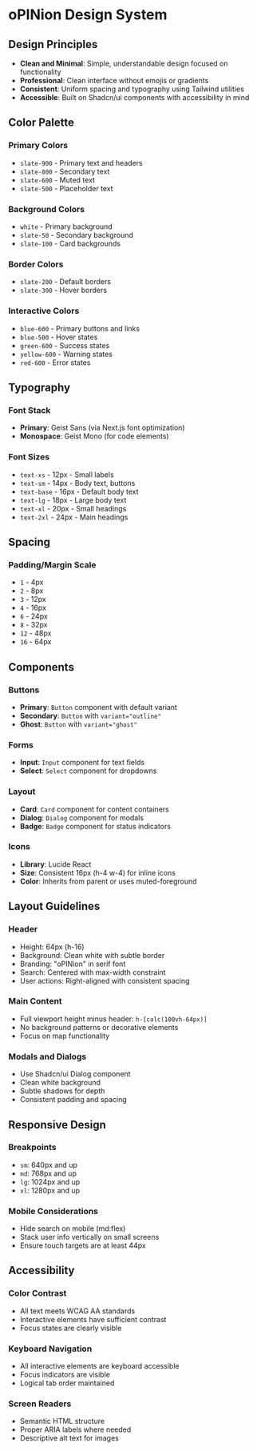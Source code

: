 # oPINion Design System

## Design Principles

- **Clean and Minimal**: Simple, understandable design focused on functionality
- **Professional**: Clean interface without emojis or gradients
- **Consistent**: Uniform spacing and typography using Tailwind utilities
- **Accessible**: Built on Shadcn/ui components with accessibility in mind

## Color Palette

### Primary Colors

- `slate-900` - Primary text and headers
- `slate-800` - Secondary text
- `slate-600` - Muted text
- `slate-500` - Placeholder text

### Background Colors

- `white` - Primary background
- `slate-50` - Secondary background
- `slate-100` - Card backgrounds

### Border Colors

- `slate-200` - Default borders
- `slate-300` - Hover borders

### Interactive Colors

- `blue-600` - Primary buttons and links
- `blue-500` - Hover states
- `green-600` - Success states
- `yellow-600` - Warning states
- `red-600` - Error states

## Typography

### Font Stack

- **Primary**: Geist Sans (via Next.js font optimization)
- **Monospace**: Geist Mono (for code elements)

### Font Sizes

- `text-xs` - 12px - Small labels
- `text-sm` - 14px - Body text, buttons
- `text-base` - 16px - Default body text
- `text-lg` - 18px - Large body text
- `text-xl` - 20px - Small headings
- `text-2xl` - 24px - Main headings

## Spacing

### Padding/Margin Scale

- `1` - 4px
- `2` - 8px
- `3` - 12px
- `4` - 16px
- `6` - 24px
- `8` - 32px
- `12` - 48px
- `16` - 64px

## Components

### Buttons

- **Primary**: `Button` component with default variant
- **Secondary**: `Button` with `variant="outline"`
- **Ghost**: `Button` with `variant="ghost"`

### Forms

- **Input**: `Input` component for text fields
- **Select**: `Select` component for dropdowns

### Layout

- **Card**: `Card` component for content containers
- **Dialog**: `Dialog` component for modals
- **Badge**: `Badge` component for status indicators

### Icons

- **Library**: Lucide React
- **Size**: Consistent 16px (h-4 w-4) for inline icons
- **Color**: Inherits from parent or uses muted-foreground

## Layout Guidelines

### Header

- Height: 64px (h-16)
- Background: Clean white with subtle border
- Branding: "oPINion" in serif font
- Search: Centered with max-width constraint
- User actions: Right-aligned with consistent spacing

### Main Content

- Full viewport height minus header: `h-[calc(100vh-64px)]`
- No background patterns or decorative elements
- Focus on map functionality

### Modals and Dialogs

- Use Shadcn/ui Dialog component
- Clean white background
- Subtle shadows for depth
- Consistent padding and spacing

## Responsive Design

### Breakpoints

- `sm`: 640px and up
- `md`: 768px and up
- `lg`: 1024px and up
- `xl`: 1280px and up

### Mobile Considerations

- Hide search on mobile (md:flex)
- Stack user info vertically on small screens
- Ensure touch targets are at least 44px

## Accessibility

### Color Contrast

- All text meets WCAG AA standards
- Interactive elements have sufficient contrast
- Focus states are clearly visible

### Keyboard Navigation

- All interactive elements are keyboard accessible
- Focus indicators are visible
- Logical tab order maintained

### Screen Readers

- Semantic HTML structure
- Proper ARIA labels where needed
- Descriptive alt text for images
